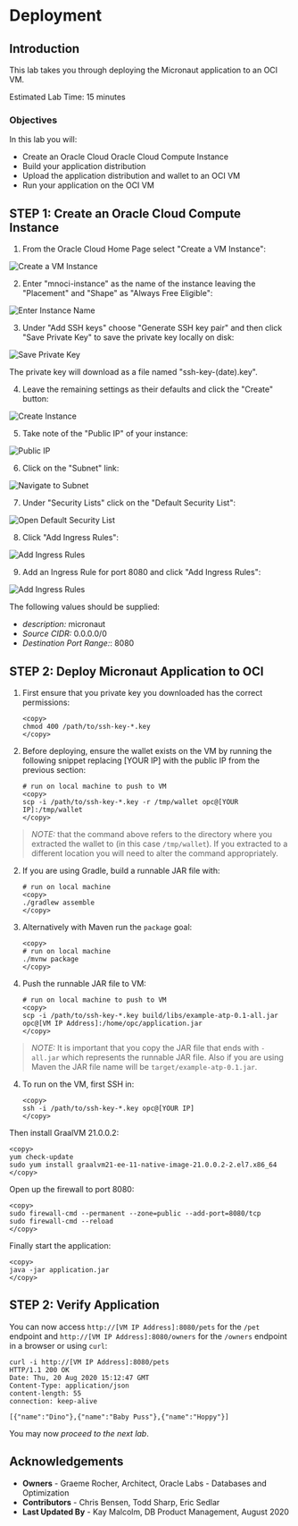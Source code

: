 # Deployment

## Introduction

This lab takes you through deploying the Micronaut application to an OCI VM.

Estimated Lab Time: 15 minutes

### Objectives

In this lab you will:

* Create an Oracle Cloud Oracle Cloud Compute Instance
* Build your application distribution
* Upload the application distribution and wallet to an OCI VM
* Run your application on the OCI VM

## **STEP 1**: Create an Oracle Cloud Compute Instance

1. From the Oracle Cloud Home Page select "Create a VM Instance":

![Create a VM Instance](images/deploy1.png)

2. Enter "mnoci-instance" as the name of the instance leaving the "Placement" and "Shape" as "Always Free Eligible":

![Enter Instance Name](images/deploy2.png)

3. Under "Add SSH keys" choose "Generate SSH key pair" and then click "Save Private Key" to save the private key locally on disk:

![Save Private Key](images/deploy3.png)

The private key will download as a file named "ssh-key-(date).key".

4. Leave the remaining settings as their defaults and click the "Create" button:

![Create Instance](images/deploy4.png)

5. Take note of the "Public IP" of your instance:

![Public IP](images/deploy5.png)

6. Click on the "Subnet" link:

![Navigate to Subnet](images/deploy6.png)

7. Under "Security Lists" click on the "Default Security List":

![Open Default Security List](images/deploy7.png)

8. Click "Add Ingress Rules":

![Add Ingress Rules](images/deploy8.png)

9. Add an Ingress Rule for port 8080 and click "Add Ingress Rules":

![Add Ingress Rules](images/deploy9.png)

The following values should be supplied:

* *description:*  micronaut
* *Source CIDR:* 0.0.0.0/0
* *Destination Port Range:*: 8080

## **STEP 2**:  Deploy Micronaut Application to OCI

1. First ensure that you private key you downloaded has the correct permissions:

    ```
    <copy>
    chmod 400 /path/to/ssh-key-*.key
    </copy>
    ```

2. Before deploying, ensure the wallet exists on the VM by running the following snippet replacing [YOUR IP] with the public IP from the previous section:

    ```
    # run on local machine to push to VM
    <copy>
    scp -i /path/to/ssh-key-*.key -r /tmp/wallet opc@[YOUR IP]:/tmp/wallet
    </copy>
    ```

> *NOTE:* that the command above refers to the directory where you extracted the wallet to (in this case `/tmp/wallet`). If you extracted to a different location you will need to alter the command appropriately.  

2. If you are using Gradle, build a runnable JAR file with:

    ```
    # run on local machine
    <copy>
    ./gradlew assemble
    </copy>
    ```

2. Alternatively with Maven run the `package` goal:
    
    ```
    <copy>
    # run on local machine
    ./mvnw package
    </copy>
    ```

3. Push the runnable JAR file to VM:

    ```
    # run on local machine to push to VM
    <copy>
    scp -i /path/to/ssh-key-*.key build/libs/example-atp-0.1-all.jar opc@[VM IP Address]:/home/opc/application.jar
    </copy>
    ```

> *NOTE:* It is important that you copy the JAR file that ends with `-all.jar` which represents the runnable JAR file. Also if you are using Maven the JAR file name will be `target/example-atp-0.1.jar`. 


4. To run on the VM, first SSH in:

    ```
    <copy>
    ssh -i /path/to/ssh-key-*.key opc@[YOUR IP]
    </copy>
    ```

Then install GraalVM 21.0.0.2:

    <copy>
    yum check-update
    sudo yum install graalvm21-ee-11-native-image-21.0.0.2-2.el7.x86_64
    </copy>

Open up the firewall to port 8080:

    <copy>
    sudo firewall-cmd --permanent --zone=public --add-port=8080/tcp
    sudo firewall-cmd --reload
    </copy>

Finally start the application:

    <copy>
    java -jar application.jar
    </copy>

## **STEP 2**:  Verify Application

You can now access `http://[VM IP Address]:8080/pets` for the `/pet` endpoint and `http://[VM IP Address]:8080/owners` for the `/owners` endpoint in a browser or using `curl`:

    curl -i http://[VM IP Address]:8080/pets
    HTTP/1.1 200 OK
    Date: Thu, 20 Aug 2020 15:12:47 GMT
    Content-Type: application/json
    content-length: 55
    connection: keep-alive

    [{"name":"Dino"},{"name":"Baby Puss"},{"name":"Hoppy"}]

You may now *proceed to the next lab*.

## Acknowledgements
- **Owners** - Graeme Rocher, Architect, Oracle Labs - Databases and Optimization
- **Contributors** - Chris Bensen, Todd Sharp, Eric Sedlar
- **Last Updated By** - Kay Malcolm, DB Product Management, August 2020
